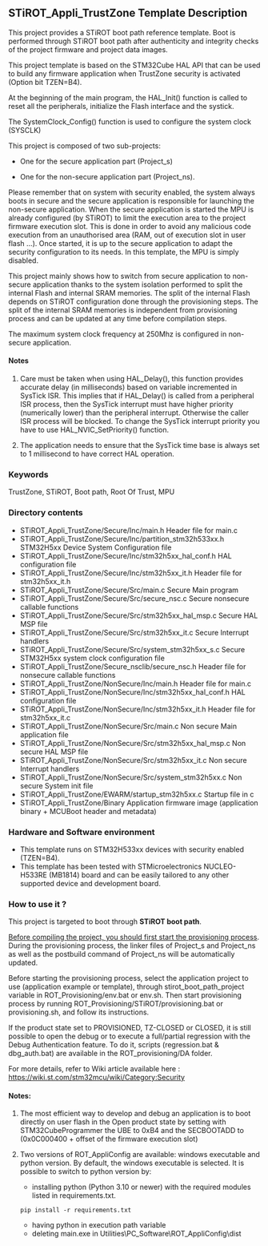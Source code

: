## <b>STiROT_Appli_TrustZone Template Description</b>

This project provides a STiROT boot path reference template. Boot is performed through STiROT boot path after authenticity and integrity checks of the project firmware and project data
images.

This project template is based on the STM32Cube HAL API that can be used
to build any firmware application when TrustZone security is activated (Option bit TZEN=B4).

At the beginning of the main program, the HAL_Init() function is called to reset
all the peripherals, initialize the Flash interface and the systick.

The SystemClock_Config() function is used to configure the system clock (SYSCLK)

This project is composed of two sub-projects:

- One for the secure application part (Project_s)

- One for the non-secure application part (Project_ns).


Please remember that on system with security enabled, the system always boots in secure and
the secure application is responsible for launching the non-secure application. When the secure application is started the MPU
is already configured (by STiROT) to limit the execution area to the project firmware execution slot. This is done in order to avoid
any malicious code execution from an unauthorised area (RAM, out of execution slot in user flash ...). Once started, it is up to the secure
application to adapt the security configuration to its needs. In this template, the MPU is simply disabled.

This project mainly shows how to switch from secure application to non-secure application
thanks to the system isolation performed to split the internal Flash and internal SRAM memories.
The split of the internal Flash depends on STiROT configuration done through the provisioning steps.
The split of the internal SRAM memories is independent from provisioning process and can be updated
at any time before compilation steps.

The maximum system clock frequency at 250Mhz is configured in non-secure application.

#### <b>Notes</b>

 1. Care must be taken when using HAL_Delay(), this function provides accurate delay (in milliseconds)
    based on variable incremented in SysTick ISR. This implies that if HAL_Delay() is called from
    a peripheral ISR process, then the SysTick interrupt must have higher priority (numerically lower)
    than the peripheral interrupt. Otherwise the caller ISR process will be blocked.
    To change the SysTick interrupt priority you have to use HAL_NVIC_SetPriority() function.

 2. The application needs to ensure that the SysTick time base is always set to 1 millisecond
    to have correct HAL operation.

### <b>Keywords</b>

TrustZone, STiROT, Boot path, Root Of Trust, MPU

### <b>Directory contents</b>

  - STiROT_Appli_TrustZone/Secure/Inc/main.h                  Header file for main.c
  - STiROT_Appli_TrustZone/Secure/Inc/partition_stm32h533xx.h STM32H5xx Device System Configuration file
  - STiROT_Appli_TrustZone/Secure/Inc/stm32h5xx_hal_conf.h    HAL configuration file
  - STiROT_Appli_TrustZone/Secure/Inc/stm32h5xx_it.h          Header file for stm32h5xx_it.h
  - STiROT_Appli_TrustZone/Secure/Src/main.c                  Secure Main program
  - STiROT_Appli_TrustZone/Secure/Src/secure_nsc.c            Secure nonsecure callable functions
  - STiROT_Appli_TrustZone/Secure/Src/stm32h5xx_hal_msp.c     Secure HAL MSP file
  - STiROT_Appli_TrustZone/Secure/Src/stm32h5xx_it.c          Secure Interrupt handlers
  - STiROT_Appli_TrustZone/Secure/Src/system_stm32h5xx_s.c    Secure STM32H5xx system clock configuration file
  - STiROT_Appli_TrustZone/Secure_nsclib/secure_nsc.h         Header file for nonsecure callable functions
  - STiROT_Appli_TrustZone/NonSecure/Inc/main.h               Header file for main.c
  - STiROT_Appli_TrustZone/NonSecure/Inc/stm32h5xx_hal_conf.h HAL configuration file
  - STiROT_Appli_TrustZone/NonSecure/Inc/stm32h5xx_it.h       Header file for stm32h5xx_it.c
  - STiROT_Appli_TrustZone/NonSecure/Src/main.c               Non secure Main application file
  - STiROT_Appli_TrustZone/NonSecure/Src/stm32h5xx_hal_msp.c  Non secure HAL MSP file
  - STiROT_Appli_TrustZone/NonSecure/Src/stm32h5xx_it.c       Non secure Interrupt handlers
  - STiROT_Appli_TrustZone/NonSecure/Src/system_stm32h5xx.c   Non secure System init file
  - STiROT_Appli_TrustZone/EWARM/startup_stm32h5xx.c          Startup file in c
  - STiROT_Appli_TrustZone/Binary                             Application firmware image (application binary + MCUBoot header and metadata)

### <b>Hardware and Software environment</b>

  - This template runs on STM32H533xx devices with security enabled (TZEN=B4).
  - This template has been tested with STMicroelectronics NUCLEO-H533RE (MB1814)
    board and can be easily tailored to any other supported device
    and development board.

### <b>How to use it ?</b>

This project is targeted to boot through <b>STiROT boot path</b>.

<u>Before compiling the project, you should first start the provisioning process</u>. During the provisioning process, the linker files
of Project_s and Project_ns as well as the postbuild command of Project_ns will be automatically updated.

Before starting the provisioning process, select the application project to use (application example or template),
through stirot_boot_path_project variable in ROT_Provisioning/env.bat or env.sh.
Then start provisioning process by running ROT_Provisioning/STiROT/provisioning.bat or provisioning.sh, and follow its instructions.

If the product state set to PROVISIONED, TZ-CLOSED or CLOSED, it is still possible to open the debug or to execute a full/partial regression
with the Debug Authentication feature. To do it, scripts (regression.bat & dbg_auth.bat) are available in the ROT_provisioning/DA folder.

For more details, refer to Wiki article available here : https://wiki.st.com/stm32mcu/wiki/Category:Security

#### <b>Notes:</b>

  1. The most efficient way to develop and debug an application is to boot directly on user flash in the Open product state by setting with
     STM32CubeProgrammer the UBE to 0xB4 and the SECBOOTADD to (0x0C000400 + offset of the firmware execution slot)

  2. Two versions of ROT_AppliConfig are available: windows executable and python version. By default, the windows executable is selected. It
     is possible to switch to python version by:
        - installing python (Python 3.10 or newer) with the required modules listed in requirements.txt.
        ```
        pip install -r requirements.txt
        ```
        - having python in execution path variable
        - deleting main.exe in Utilities\PC_Software\ROT_AppliConfig\dist



